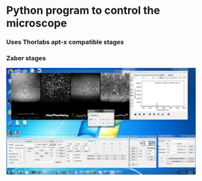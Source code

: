 # Python program to control the microscope
### Uses Thorlabs apt-x compatible stages
### Zaber stages

![GitHub Logo](/images/screenshot.png)